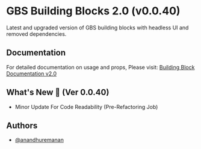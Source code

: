 # GBS Building Blocks 2.0 (v0.0.40)

Latest and upgraded version of GBS building blocks with headless UI and removed dependencies.

## Documentation

For detailed documentation on usage and props, Please visit: [Building Block Documentation v2.0](https://blackmax-designs.gitbook.io/building-block-v2.0)

## What's New 🎉 (Ver 0.0.40)

- Minor Update For Code Readability (Pre-Refactoring Job)

## Authors

- [@anandhuremanan](https://www.github.com/anandhuremanan)
